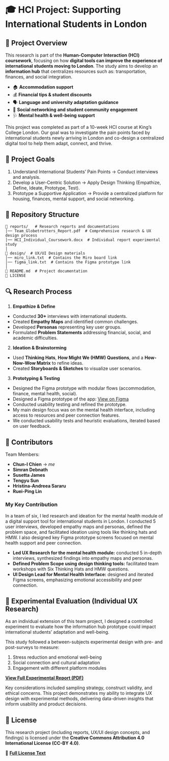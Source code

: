 # 🎓 HCI Project: Supporting International Students in London

## 📌 Project Overview
This research is part of the **Human-Computer Interaction (HCI) coursework**, focusing on how **digital tools can improve the experience of international students moving to London**. The study aims to develop an **information hub** that centralizes resources such as:
transportation, finances, and social integration.
- 🏠 **Accommodation support**
- 💰 **Financial tips & student discounts**
- 🗣️ **Language and university adaptation guidance**
- 👫 **Social networking and student community engagement**
- 🩺 **Mental health & well-being support**

This project was completed as part of a 10-week HCI course at King’s College London. Our goal was to investigate the pain points faced by international students newly arriving in London and co-design a centralized digital tool to help them adapt, connect, and thrive.

## 🎯 Project Goals
1. Understand International Students’ Pain Points → Conduct interviews and analysis.
2. Develop a User-Centric Solution → Apply Design Thinking (Empathize, Define, Ideate, Prototype, Test).
3. Prototype a Supportive Application → Provide a centralized platform for housing, finances, mental support, and social networking.

## 📂 Repository Structure
```
📂 reports/   # Research reports and documentations
│── Team_Globetrotters_Report.pdf  # Comprehensive research & UX design process  
│── HCI_Individual_Coursework.docx  # Individual report experimental study
│
📂 design/  # UX/UI Design materials
│── miro_link.txt  # Contains the Miro board link
│── figma_link.txt  # Contains the Figma prototype link
│
📄 README.md  # Project documentation
📄 LICENSE  
```

## 🔍 Research Process
1. **Empathize & Define**
- Conducted **30+** interviews with international students.
- Created **Empathy Maps** and identified common challenges.
- Developed **Personas** representing key user groups.
- Formulated **Problem Statements** addressing financial, social, and academic difficulties.

2. **Ideation & Brainstorming**
- Used **Thinking Hats**, **How Might We (HMW) Questions**, and a **How-Now-Wow Matrix** to refine ideas.
- Created **Storyboards & Sketches** to visualize user scenarios.

3. **Prototyping & Testing**
- Designed the Figma prototype with modular flows (accommodation, finance, mental health, social).
- Designed a Figma prototype of the app: [View on Figma](https://www.figma.com/design/Yqw39K1NnPebK1WENffMD5/HCI?node-id=0-1&p=f)
- Conducted usability testing and refined the prototype.
- My main design focus was on the mental health interface, including access to resources and peer connection features.
- We conducted usability tests and heuristic evaluations, iterated based on user feedback.

## 🤝 **Contributors**
Team Members:
- **Chun-I Chien** -> *me*
- **Simran Debnath**
- **Susetta James**
- **Tengyu Sun**
- **Hristina-Andreea Sararu**
- **Ruei-Ping Lin**
### My Key Contribution
In a team of six, I led research and ideation for the mental health module of a digital support tool for international students in London. I conducted 5 user interviews, developed empathy maps and personas, defined the problem space, and facilitated ideation using tools like thinking hats and HMW. I also designed key Figma prototype screens focused on mental health support and peer connection.
- **Led UX Research for the mental health module:** conducted 5 in-depth interviews, synthesized findings into empathy maps and personas.
- **Defined Problem Scope using design thinking tools:** facilitated team workshops with Six Thinking Hats and HMW questions.
- **UI Design Lead for Mental Health Interface:** designed and iterated Figma screens, emphasizing emotional accessibility and peer connection.

## 🧪 Experimental Evaluation (Individual UX Research)
As an individual extension of this team project, I designed a controlled experiment to evaluate how the information hub prototype could impact international students’ adaptation and well-being.

This study followed a between-subjects experimental design with pre- and post-surveys to measure:
1. Stress reduction and emotional well-being
2. Social connection and cultural adaptation
3. Engagement with different platform modules

[**View Full Experimental Report (PDF)**](reports/HCI_Individual_Coursework.pdf)

Key considerations included sampling strategy, construct validity, and ethical concerns.
This project demonstrates my ability to integrate UX design with experimental methods, delivering data-driven insights that inform usability and product decisions.

## 📜 License
This research project (including reports, UX/UI design concepts, and findings) is licensed under the **Creative Commons Attribution 4.0 International License (CC-BY 4.0)**. 

📄 **[Full License Text](LICENSE)**  
